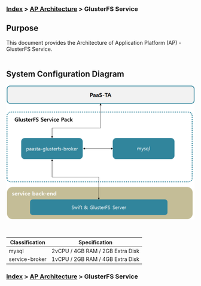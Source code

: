 ### [Index](https://github.com/K-PaaS/Guide-eng/blob/master/README.md) > [AP Architecture](../README.md) > GlusterFS Service

## Purpose
This document provides the Architecture of Application Platform (AP) - GlusterFS Service.
<br><br>

## System Configuration Diagram


![glusterfs_architecture_eng](./image/glusterfs_architecture.png)


<br>

| Classification | Specification |
|-------|-----|
| mysql | 2vCPU / 4GB RAM / 2GB Extra Disk|
| service-broker | 1vCPU / 2GB RAM / 4GB Extra Disk|



### [Index](https://github.com/K-PaaS/Guide-eng/blob/master/README.md) > [AP Architecture](../README.md) > GlusterFS Service
